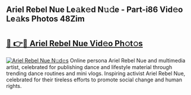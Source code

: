 ## Ariel Rebel Nue Le𝚊k𝚎d N𝚞𝚍e - Part-i86 Vid𝚎o Le𝚊ks Photos 48Zim

# <h2><a href="http://fb6hrb.evod.top/?m=Ariel+Rebel+Nue">🔗 👉🔴 Ariel Rebel Nue Vid𝚎o Ph𝚘t𝚘s</a></h2>

[![Ariel Rebel Nue N𝚞d𝚎s](https://i.imgur.com/8V9OHl7.gif)](http://fb6hrb.evod.top/?m=Ariel+Rebel+Nue)
Online persona Ariel Rebel Nue and multimedia artist, celebrated for publishing dance and lifestyle material through trending dance routines and mini vlogs. Inspiring activist Ariel Rebel Nue, celebrated for their tireless efforts to promote social change and human rights. 
